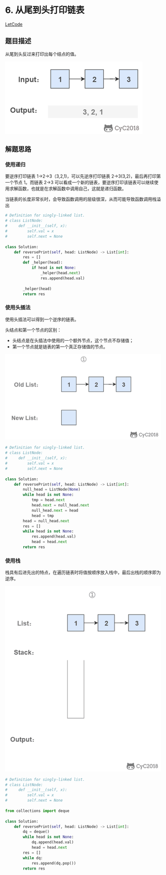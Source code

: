 # 6. 从尾到头打印链表

[LetCode](https://leetcode-cn.com/problems/cong-wei-dao-tou-da-yin-lian-biao-lcof/)

## 题目描述

从尾到头反过来打印出每个结点的值。

![示意图](../pics/f5792051-d9b2-4ca4-a234-a4a2de3d5a57.png)

## 解题思路

### 使用递归

要逆序打印链表 1->2->3（3,2,1)，可以先逆序打印链表 2->3(3,2)，最后再打印第一个节点 1。而链表 2->3 可以看成一个新的链表，要逆序打印该链表可以继续使用求解函数，也就是在求解函数中调用自己，这就是递归函数。

当链表的长度非常长时，会导致函数调用的层级很深，从而可能导致函数调用栈溢出

```python
# Definition for singly-linked list.
# class ListNode:
#     def __init__(self, x):
#         self.val = x
#         self.next = None

class Solution:
    def reversePrint(self, head: ListNode) -> List[int]:
        res = []
        def _helper(head):
            if head is not None:
                _helper(head.next)
                res.append(head.val)

        _helper(head)
        return res
```

### 使用头插法

使用头插法可以得到一个逆序的链表。

头结点和第一个节点的区别：

- 头结点是在头插法中使用的一个额外节点，这个节点不存储值；
- 第一个节点就是链表的第一个真正存储值的节点。

![示意图](../pics/0dae7e93-cfd1-4bd3-97e8-325b032b716f.gif)

```python
# Definition for singly-linked list.
# class ListNode:
#     def __init__(self, x):
#         self.val = x
#         self.next = None

class Solution:
    def reversePrint(self, head: ListNode) -> List[int]:
        null_head = ListNode(None)
        while head is not None:
            tmp = head.next
            head.next = null_head.next
            null_head.next = head
            head = tmp
        head = null_head.next
        res = []
        while head is not None:
            res.append(head.val)
            head = head.next
        return res
```

### 使用栈

栈具有后进先出的特点，在遍历链表时将值按顺序放入栈中，最后出栈的顺序即为逆序。

![示意图](../pics/9d1deeba-4ae1-41dc-98f4-47d85b9831bc.gif)

```python
# Definition for singly-linked list.
# class ListNode:
#     def __init__(self, x):
#         self.val = x
#         self.next = None

from collections import deque

class Solution:
    def reversePrint(self, head: ListNode) -> List[int]:
        dq = deque()
        while head is not None:
            dq.append(head.val)
            head = head.next
        res = []
        while dq:
            res.append(dq.pop())
        return res
```
